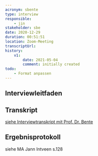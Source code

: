 ```yaml
---
acronym: sbente
type: interview
responsible: 
    - jin
stakeholder: sbe
date: 2020-12-29
duration: 00:51:51
location: Zoom-Meeting
transcriptUrl: 
history:
    v1:
        date: 2021-05-04
        comment: initially created
todo: 
    - Format anpassen
---
```

## Interviewleitfaden
## Transkript
[siehe Interviewtranskript mit Prof. Dr. Bente](./../sources/jintveen_MA_sbente_transkript.md)

## Ergebnisprotokoll
siehe MA Jann Intveen s.128